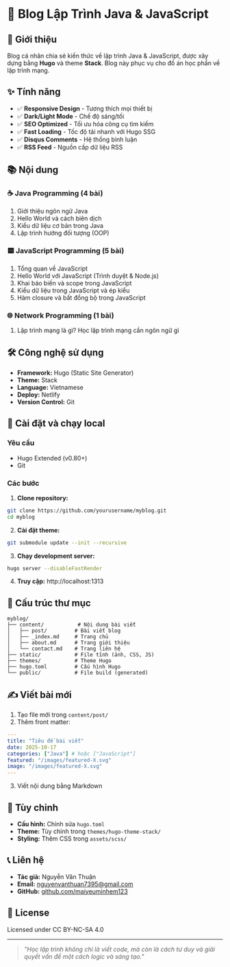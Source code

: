 # 🚀 Blog Lập Trình Java & JavaScript

## 📝 Giới thiệu

Blog cá nhân chia sẻ kiến thức về lập trình Java & JavaScript, được xây dựng bằng **Hugo** và theme **Stack**. Blog này phục vụ cho đồ án học phần về lập trình mạng.

## ✨ Tính năng

- ✅ **Responsive Design** - Tương thích mọi thiết bị
- ✅ **Dark/Light Mode** - Chế độ sáng/tối
- ✅ **SEO Optimized** - Tối ưu hóa công cụ tìm kiếm
- ✅ **Fast Loading** - Tốc độ tải nhanh với Hugo SSG
- ✅ **Disqus Comments** - Hệ thống bình luận
- ✅ **RSS Feed** - Nguồn cấp dữ liệu RSS

## 📚 Nội dung

### ☕ **Java Programming (4 bài)**
1. Giới thiệu ngôn ngữ Java
2. Hello World và cách biên dịch
3. Kiểu dữ liệu cơ bản trong Java
4. Lập trình hướng đối tượng (OOP)

### 🟨 **JavaScript Programming (5 bài)**
1. Tổng quan về JavaScript
2. Hello World với JavaScript (Trình duyệt & Node.js)
3. Khai báo biến và scope trong JavaScript
4. Kiểu dữ liệu trong JavaScript và ép kiểu
5. Hàm closure và bất đồng bộ trong JavaScript

### 🌐 **Network Programming (1 bài)**
1. Lập trình mạng là gì? Học lập trình mạng cần ngôn ngữ gì

## 🛠️ Công nghệ sử dụng

- **Framework:** Hugo (Static Site Generator)
- **Theme:** Stack
- **Language:** Vietnamese
- **Deploy:** Netlify
- **Version Control:** Git

## 🚀 Cài đặt và chạy local

### Yêu cầu
- Hugo Extended (v0.80+)
- Git

### Các bước

1. **Clone repository:**
```bash
git clone https://github.com/yourusername/myblog.git
cd myblog
```

2. **Cài đặt theme:**
```bash
git submodule update --init --recursive
```

3. **Chạy development server:**
```bash
hugo server --disableFastRender
```

4. **Truy cập:** http://localhost:1313

## 📁 Cấu trúc thư mục

```
myblog/
├── content/           # Nội dung bài viết
│   ├── post/         # Bài viết blog
│   ├── _index.md     # Trang chủ
│   ├── about.md      # Trang giới thiệu
│   └── contact.md    # Trang liên hệ
├── static/           # File tĩnh (ảnh, CSS, JS)
├── themes/           # Theme Hugo
├── hugo.toml         # Cấu hình Hugo
└── public/           # File build (generated)
```

## ✍️ Viết bài mới

1. Tạo file mới trong `content/post/`
2. Thêm front matter:
```yaml
---
title: "Tiêu đề bài viết"
date: 2025-10-17
categories: ["Java"] # hoặc ["JavaScript"]
featured: "/images/featured-X.svg"
image: "/images/featured-X.svg"
---
```

3. Viết nội dung bằng Markdown

## 🎨 Tùy chỉnh

- **Cấu hình:** Chỉnh sửa `hugo.toml`
- **Theme:** Tùy chỉnh trong `themes/hugo-theme-stack/`
- **Styling:** Thêm CSS trong `assets/scss/`

## 📞 Liên hệ

- **Tác giả:** Nguyễn Văn Thuận
- **Email:** nguyenvanthuan7395@gmail.com
- **GitHub:** [github.com/maiyeuminhem123](https://github.com/maiyeuminhem123)

## 📄 License

Licensed under CC BY-NC-SA 4.0

---

> *"Học lập trình không chỉ là viết code, mà còn là cách tư duy và giải quyết vấn đề một cách logic và sáng tạo."*
